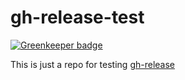 # gh-release-test

[![Greenkeeper badge](https://badges.greenkeeper.io/hypermodules/gh-release-test.svg)](https://greenkeeper.io/)

This is just a repo for testing [gh-release](https://github.com/ngoldman/gh-release)
